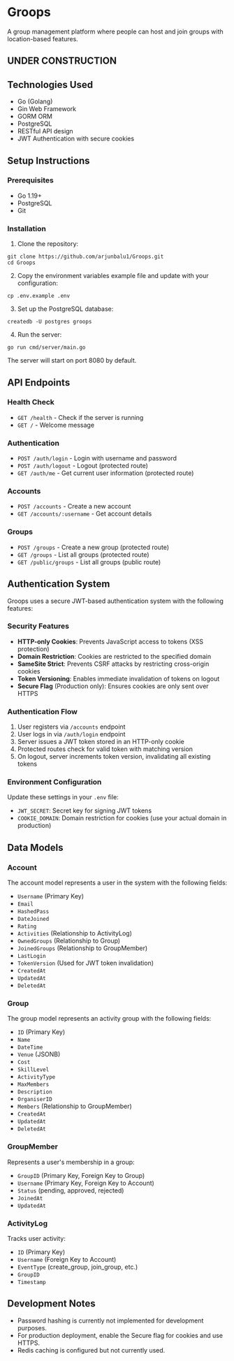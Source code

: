 # Groops

A group management platform where people can host and join groups with location-based features.

## UNDER CONSTRUCTION

## Technologies Used

- Go (Golang)
- Gin Web Framework
- GORM ORM
- PostgreSQL
- RESTful API design
- JWT Authentication with secure cookies

## Setup Instructions

### Prerequisites

- Go 1.19+
- PostgreSQL
- Git

### Installation

1. Clone the repository:
```
git clone https://github.com/arjunbalu1/Groops.git
cd Groops
```

2. Copy the environment variables example file and update with your configuration:
```
cp .env.example .env
```

3. Set up the PostgreSQL database:
```
createdb -U postgres groops
```

4. Run the server:
```
go run cmd/server/main.go
```

The server will start on port 8080 by default.

## API Endpoints

### Health Check
- `GET /health` - Check if the server is running
- `GET /` - Welcome message

### Authentication
- `POST /auth/login` - Login with username and password
- `POST /auth/logout` - Logout (protected route)
- `GET /auth/me` - Get current user information (protected route)

### Accounts
- `POST /accounts` - Create a new account
- `GET /accounts/:username` - Get account details

### Groups
- `POST /groups` - Create a new group (protected route)
- `GET /groups` - List all groups (protected route)
- `GET /public/groups` - List all groups (public route)

## Authentication System

Groops uses a secure JWT-based authentication system with the following features:

### Security Features
- **HTTP-only Cookies**: Prevents JavaScript access to tokens (XSS protection)
- **Domain Restriction**: Cookies are restricted to the specified domain
- **SameSite Strict**: Prevents CSRF attacks by restricting cross-origin cookies
- **Token Versioning**: Enables immediate invalidation of tokens on logout
- **Secure Flag** (Production only): Ensures cookies are only sent over HTTPS

### Authentication Flow
1. User registers via `/accounts` endpoint
2. User logs in via `/auth/login` endpoint
3. Server issues a JWT token stored in an HTTP-only cookie
4. Protected routes check for valid token with matching version
5. On logout, server increments token version, invalidating all existing tokens

### Environment Configuration
Update these settings in your `.env` file:
- `JWT_SECRET`: Secret key for signing JWT tokens
- `COOKIE_DOMAIN`: Domain restriction for cookies (use your actual domain in production)

## Data Models

### Account
The account model represents a user in the system with the following fields:
- `Username` (Primary Key)
- `Email`
- `HashedPass`
- `DateJoined`
- `Rating`
- `Activities` (Relationship to ActivityLog)
- `OwnedGroups` (Relationship to Group)
- `JoinedGroups` (Relationship to GroupMember)
- `LastLogin`
- `TokenVersion` (Used for JWT token invalidation)
- `CreatedAt`
- `UpdatedAt`
- `DeletedAt`

### Group
The group model represents an activity group with the following fields:
- `ID` (Primary Key)
- `Name`
- `DateTime`
- `Venue` (JSONB)
- `Cost`
- `SkillLevel`
- `ActivityType`
- `MaxMembers`
- `Description`
- `OrganiserID`
- `Members` (Relationship to GroupMember)
- `CreatedAt`
- `UpdatedAt`
- `DeletedAt`

### GroupMember
Represents a user's membership in a group:
- `GroupID` (Primary Key, Foreign Key to Group)
- `Username` (Primary Key, Foreign Key to Account)
- `Status` (pending, approved, rejected)
- `JoinedAt`
- `UpdatedAt`

### ActivityLog
Tracks user activity:
- `ID` (Primary Key)
- `Username` (Foreign Key to Account)
- `EventType` (create_group, join_group, etc.)
- `GroupID`
- `Timestamp`

## Development Notes

- Password hashing is currently not implemented for development purposes.
- For production deployment, enable the Secure flag for cookies and use HTTPS.
- Redis caching is configured but not currently used.

